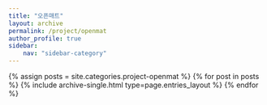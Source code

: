 ```yaml
---
title: "오픈매트"
layout: archive
permalink: /project/openmat
author_profile: true
sidebar:
    nav: "sidebar-category"
---
```


{% assign posts = site.categories.project-openmat %}
{% for post in posts %} {% include archive-single.html type=page.entries_layout %} {% endfor %}

